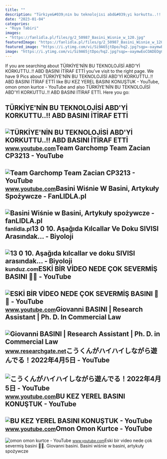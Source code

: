 ```yaml
---
title: ""
description: "Türki̇ye&#039;ni̇n bu teknoloji̇si̇ abd&#039;yi̇ korkuttu..!! abd basini i̇ti̇raf etti̇"
date: "2023-01-04"
categories:
- "Ruya Tabiri"
images:
- "https://fanlidla.pl/files/g/2_50987_Basini_Wisnie_w_120.jpg"
featuredImage: "https://fanlidla.pl/files/g/2_50987_Basini_Wisnie_w_120.jpg"
featured_image: "https://i.ytimg.com/vi/Si9A65jtDpo/hq2.jpg?sqp=-oaymwEoCOADEOgC8quKqQMcGADwAQH4Ae4BgAKqA4oCDAgAEAEYZSBOKD4wDw==&amp;rs=AOn4CLBLDD-jyyyoFxB1t2CpsvEcq7DP2A"
image: "https://i.ytimg.com/vi/Si9A65jtDpo/hq2.jpg?sqp=-oaymwEoCOADEOgC8quKqQMcGADwAQH4Ae4BgAKqA4oCDAgAEAEYZSBOKD4wDw==&amp;rs=AOn4CLBLDD-jyyyoFxB1t2CpsvEcq7DP2A"
---
```


If you are searching about TÜRKİYE'NİN BU TEKNOLOJİSİ ABD'Yİ KORKUTTU..!! ABD BASINI İTİRAF ETTİ you've visit to the right page. We have 9 Pics about TÜRKİYE'NİN BU TEKNOLOJİSİ ABD'Yİ KORKUTTU..!! ABD BASINI İTİRAF ETTİ like BU KEZ YEREL BASINI KONUŞTUK - YouTube, omon omon kurtce - YouTube and also TÜRKİYE'NİN BU TEKNOLOJİSİ ABD'Yİ KORKUTTU..!! ABD BASINI İTİRAF ETTİ. Here you go:

TÜRKİYE'NİN BU TEKNOLOJİSİ ABD'Yİ KORKUTTU..!! ABD BASINI İTİRAF ETTİ
---------------------------------------------------------------------

 ![TÜRKİYE'NİN BU TEKNOLOJİSİ ABD'Yİ KORKUTTU..!! ABD BASINI İTİRAF ETTİ](https://i.ytimg.com/vi/tFSTpXdw8_o/maxresdefault.jpg) <small>www.youtube.com</small>Team Garchomp Team Zacian CP3213 - YouTube
------------------------------------------

 ![Team Garchomp Team Zacian CP3213 - YouTube](https://i.ytimg.com/vi/HYLCwcE-Dgc/maxres2.jpg?sqp=-oaymwEoCIAKENAF8quKqQMcGADwAQH4AYwCgALgA4oCDAgAEAEYRSBHKGUwDw==&rs=AOn4CLC_ulBvmvqa2cf2uT56Qfk3FCYaDA) <small>www.youtube.com</small>Basini Wiśnie W Basini, Artykuły Spożywcze - FanLIDLA.pl
--------------------------------------------------------

 ![Basini Wiśnie w Basini, Artykuły spożywcze - fanLIDLA.pl](https://fanlidla.pl/files/g/2_50987_Basini_Wisnie_w_120.jpg) <small>fanlidla.pl</small>13 0 10. Aşağıda Kılcallar Ve Doku SIVISI Arasındak... - Biyoloji
-----------------------------------------------------------------

 ![13 0 10. Aşağıda kılcallar ve doku SIVISI arasındak... - Biyoloji](https://media.kunduz.com/media/question/seo/raw/20220512084103688651-4395817.jpg?h=512) <small>kunduz.com</small>ESKİ BİR VİDEO NEDE ÇOK SEVERMİŞ BASINI 🤣🤣 - YouTube
----------------------------------------------------

 ![ESKİ BİR VİDEO NEDE ÇOK SEVERMİŞ BASINI 🤣🤣 - YouTube](https://i.ytimg.com/vi/Si9A65jtDpo/hq2.jpg?sqp=-oaymwEoCOADEOgC8quKqQMcGADwAQH4Ae4BgAKqA4oCDAgAEAEYZSBOKD4wDw==&rs=AOn4CLBLDD-jyyyoFxB1t2CpsvEcq7DP2A) <small>www.youtube.com</small>Giovanni BASINI | Research Assistant | Ph. D. In Commercial Law
---------------------------------------------------------------

 ![Giovanni BASINI | Research Assistant | Ph. D. in Commercial Law](https://i1.rgstatic.net/ii/profile.image/728429255196675-1550682476845_Q512/Giovanni-Basini-2.jpg) <small>www.researchgate.net</small>こうくんがハイハイしながら遊んでる！2022年4月5日 - YouTube
-------------------------------------

 ![こうくんがハイハイしながら遊んでる！2022年4月5日 - YouTube](https://i.ytimg.com/vi/H2fAEMesIjo/maxresdefault.jpg?sqp=-oaymwEmCIAKENAF8quKqQMa8AEB-AH-CYAC0AWKAgwIABABGGUgXyhTMA8=&rs=AOn4CLCJYSghky0o-ilndxvg6fCYAda1ug) <small>www.youtube.com</small>BU KEZ YEREL BASINI KONUŞTUK - YouTube
--------------------------------------

 ![BU KEZ YEREL BASINI KONUŞTUK - YouTube](https://i.ytimg.com/vi/g7TX90HSmeM/maxresdefault.jpg) <small>www.youtube.com</small>Omon Omon Kurtce - YouTube
--------------------------

 ![omon omon kurtce - YouTube](https://i.ytimg.com/vi/mn8IqEH-UW4/hqdefault.jpg) <small>www.youtube.com</small>Eski̇ bi̇r vi̇deo nede çok severmi̇ş basini 🤣🤣. Giovanni basini. Basini wiśnie w basini, artykuły spożywcze
